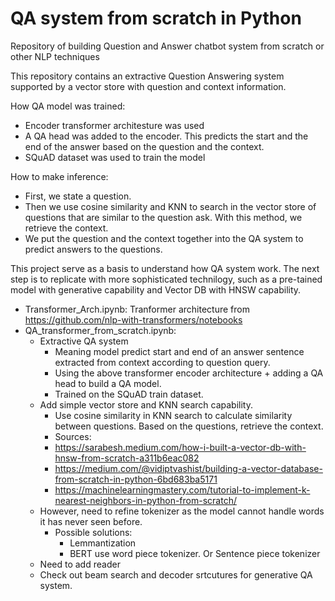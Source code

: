 # QA system from scratch in Python

Repository of building Question and Answer chatbot system from scratch or other NLP techniques

This repository contains an extractive Question Answering system supported by a vector store with question and context information. 

How QA model was trained: 
* Encoder transformer architesture was used
* A QA head was added to the encoder. This predicts the start and the end of the answer based on the question and the context. 
* SQuAD dataset was used to train the model

How to make inference: 
* First, we state a question. 
* Then we use cosine similarity and KNN to search in the vector store of questions that are similar to the question ask. With this method, we retrieve the context. 
* We put the question and the context together into the QA system to predict answers to the questions. 

This project serve as a basis to understand how QA system work. The next step is to replicate with more sophisticated technilogy, such as a pre-tained model with generative capability and Vector DB with HNSW capability. 

* Transformer_Arch.ipynb: Tranformer architecture from https://github.com/nlp-with-transformers/notebooks
* QA_transformer_from_scratch.ipynb:
  * Extractive QA system
    * Meaning model predict start and end of an answer sentence extracted from context according to question query. 
    * Using the above transformer encoder architecture + adding a QA head to build a QA model.
    * Trained on the SQuAD train dataset.
  * Add simple vector store and KNN search capability.
    * Use cosine similarity in KNN search to calculate similarity between questions. Based on the questions, retrieve the context. 
    * Sources:
    * https://sarabesh.medium.com/how-i-built-a-vector-db-with-hnsw-from-scratch-a311b6eac082
    * https://medium.com/@vidiptvashist/building-a-vector-database-from-scratch-in-python-6bd683ba5171
    * https://machinelearningmastery.com/tutorial-to-implement-k-nearest-neighbors-in-python-from-scratch/
  * However, need to refine tokenizer as the model cannot handle words it has never seen before.
    * Possible solutions:
      * Lemmantization
      * BERT use word piece tokenizer. Or Sentence piece tokenizer
  * Need to add reader
  * Check out beam search and decoder srtcutures for generative QA system.

